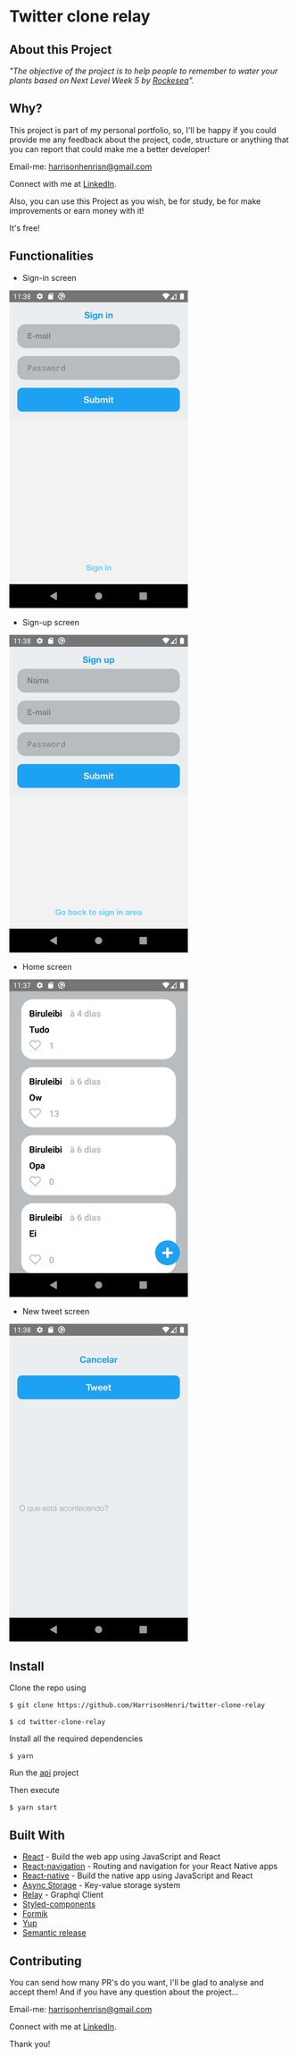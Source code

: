 # Twitter clone relay

## About this Project

_"The objective of the project is to help people to remember to water your plants based on Next Level Week 5 by [Rockesea](https://rocketseat.com.br/)"._

## Why?

This project is part of my personal portfolio, so, I'll be happy if you could provide me any feedback about the project, code, structure or anything that you can report that could make me a better developer!

Email-me: harrisonhenrisn@gmail.com

Connect with me at [LinkedIn](https://linkedin.com/in/harrison-henri-dos-santos-nascimento).

Also, you can use this Project as you wish, be for study, be for make improvements or earn money with it!

It's free!

## Functionalities

- Sign-in screen

![](assets/signin.png)

- Sign-up screen

![](assets/signup.png)

- Home screen

![](assets/home.png)

- New tweet screen

![](assets/new.png)

## Install

Clone the repo using

```
$ git clone https://github.com/HarrisonHenri/twitter-clone-relay
```

```
$ cd twitter-clone-relay
```

Install all the required dependencies

```
$ yarn
```

Run the [api](https://github.com/HarrisonHenri/typegraphql-twitter-api) project

Then execute

```
$ yarn start
```

## Built With

- [React](https://github.com/facebook/react) - Build the web app using JavaScript and React
- [React-navigation](https://github.com/react-navigation/react-navigation) - Routing and navigation for your React Native apps
- [React-native](https://github.com/expo/react-native) - Build the native app using JavaScript and React
- [Async Storage](https://github.com/react-native-async-storage/async-storage) - Key-value storage system
- [Relay](https://relay.dev/) - Graphql Client
- [Styled-components](https://github.com/styled-components/styled-components) 
- [Formik](https://github.com/formium/formik) 
- [Yup](https://github.com/jquense/yup) 
- [Semantic release](https://github.com/semantic-release/semantic-release) 

## Contributing

You can send how many PR's do you want, I'll be glad to analyse and accept them! And if you have any question about the project...

Email-me: harrisonhenrisn@gmail.com

Connect with me at [LinkedIn](https://linkedin.com/in/harrison-henri-dos-santos-nascimento-a6ba33112).

Thank you!